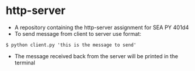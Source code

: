 # http-server
* A repository containing the http-server assignment for SEA PY 401d4
* To send message from client to server use format:
```
$ python client.py 'this is the message to send'

```
* The message received back from the server will be printed in the terminal
